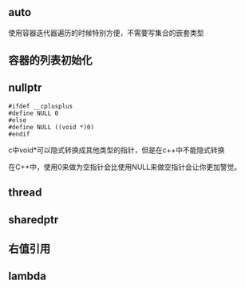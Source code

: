 # 

## auto

使用容器迭代器遍历的时候特别方便，不需要写集合的嵌套类型

## 容器的列表初始化

## nullptr

```
#ifdef __cplusplus
#define NULL 0
#else
#define NULL ((void *)0)
#endif
```

c中void*可以隐式转换成其他类型的指针，但是在c++中不能隐式转换

在C++中，使用0来做为空指针会比使用NULL来做空指针会让你更加警觉。

## thread

## sharedptr

## 右值引用

## lambda

